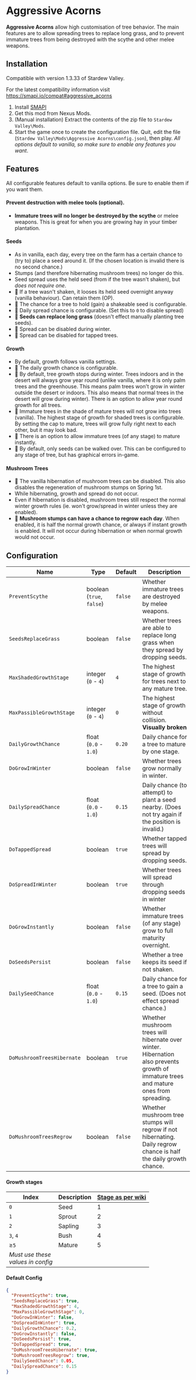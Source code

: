 # Aggressive Acorns

__Aggressive Acorns__ allow high customisation of tree behavior.
The main features are to allow spreading trees to replace long grass, and to prevent immature trees from being destroyed with the scythe and other melee weapons.

## Installation
Compatible with version 1.3.33 of Stardew Valley.

For the latest compatibility information visit https://smapi.io/compat#aggressive_acorns

1. Install [SMAPI](https://smapi.io/)
2. Get this mod from Nexus Mods.
3. (Manual installation) Extract the contents of the zip file to `Stardew Valley\Mods`. 
4. Start the game once to create the configuration file. Quit, edit the file (`Stardew Valley\Mods\Aggressive Acorns\config.json`), then play. *All options default to vanilla, so make sure to enable any features you want*.

## Features
All configurable features default to vanilla options. Be sure to enable them if you want them.

#### Prevent destruction with melee tools (optional).
* **Immature trees will no longer be destroyed by the scythe** or melee weapons. This is great for when you are growing hay in your timber plantation.



#### Seeds
* As in vanilla, each day, every tree on the farm has a certain chance to (try to) place a seed around it. (If the chosen location is invalid there is no second chance.)
* Stumps (and therefore hibernating mushroom trees) no longer do this.
* Seed spread uses the held seed (from if the tree wasn't shaken), but *does not require one*.
* :wrench: If a tree wasn't shaken, it looses its held seed overnight anyway (vanilla behaviour). Can retain them (OP).
* :wrench: The chance for a tree to hold (gain) a shakeable seed is configurable.
* :wrench: Daily spread chance is configurable. (Set this to `0` to disable spread)
* :wrench: **Seeds can replace long grass** (doesn't effect manually planting tree seeds).
* :wrench: Spread can be disabled during winter.
* :wrench: Spread can be disabled for tapped trees.

#### Growth
* By default, growth follows vanilla settings.
* :wrench: The daily growth chance is configurable.
* :wrench: By default, tree growth stops during winter. Trees indoors and in the desert will always grow year round (unlike vanilla, where it is only palm trees and the greenhouse. This means palm trees won't grow in winter outside the desert or indoors. This also means that normal trees in the desert will grow during winter). There is an option to allow year round growth for all trees.
* :wrench: Immature trees in the shade of mature trees will not grow into trees (vanilla). The highest stage of growth for shaded trees is configurable. By setting the cap to mature, trees will grow fully right next to each other, but it may look bad.
* :wrench: There is an option to allow immature trees (of any stage) to mature instantly.
* :wrench: By default, only seeds can be walked over. This can be configured to any stage of tree, but has graphical errors in-game.

#### Mushroom Trees

* :wrench: The vanilla hibernation of mushroom trees can be disabled. This also disables the regeneration of mushroom stumps on Spring 1st.
* While hibernating, growth and spread do not occur.
* Even if hibernation is disabled, mushroom trees still respect the normal winter growth rules (ie. won't grow/spread in winter unless they are enabled).
* :wrench: **Mushroom stumps can have a chance to regrow each day**. When enabled, it is half the normal growth chance, or always if instant growth is enabled. It will not occur during hibernation or when normal growth would not occur.

## Configuration

| **Name** | **Type** | Default | **Description** |
| -------- | -------- | ------- | --------------- |
|`PreventScythe`| boolean (`true`, `false`) | `false` | Whether immature trees are destroyed by melee weapons. |
|`SeedsReplaceGrass`| boolean | `false` | Whether trees are able to replace long grass when they spread by dropping seeds. |
|`MaxShadedGrowthStage`| integer (`0` - `4`)| `4` | The highest stage of growth for trees next to any mature tree. |
|`MaxPassibleGrowthStage`| integer (`0` - `4`) | `0` | The highest stage of growth without collision. **Visually broken**|
|`DailyGrowthChance`| float (`0.0` - `1.0`) | `0.20` | Daily chance for a tree to mature by one stage. |
|`DoGrowInWinter`| boolean | `false` | Whether trees grow normally in winter. |
|`DailySpreadChance`| float (`0.0` - `1.0`) | `0.15` | Daily chance (to attempt) to plant a seed nearby. (Does not try again if the position is invalid.) |
|`DoTappedSpread`| boolean | `true` | Whether tapped trees will spread by dropping seeds. |
|`DoSpreadInWinter`| boolean | `true` | Whether trees will spread through dropping seeds in winter |
|`DoGrowInstantly`| boolean | `false` | Whether immature trees (of any stage) grow to full maturity overnight. |
|`DoSeedsPersist`| boolean | `false` | Whether a tree keeps its seed if not shaken. |
|`DailySeedChance`| float (`0.0` - `1.0`) | `0.15` | Daily chance for a tree to gain a seed. (Does not effect spread chance.) |
|`DoMushroomTreesHibernate`| boolean | `true` | Whether mushroom trees will hibernate over winter. Hibernation also prevents growth of immature trees and mature ones from spreading. |
|`DoMushroomTreesRegrow`| boolean | `false` | Whether mushroom tree stumps will regrow if not hibernating. Daily regrow chance is half the daily growth chance. |

#### Growth stages
| **Index** | Description| **[Stage as per wiki](https://stardewvalleywiki.com/Trees#Maple_Tree)** |
| --- | --- | --- |
| `0` | Seed | 1 |
| `1` | Sprout | 2 |
| `2` | Sapling | 3 |
| `3`, `4` | Bush | 4 |
| &ge;`5` | Mature | 5 |
| *Must use these<br>values in config* | | |

#### Default Config
```json
{
  "PreventScythe": true,
  "SeedsReplaceGrass": true,
  "MaxShadedGrowthStage": 4,
  "MaxPassibleGrowthStage": 0,
  "DoGrowInWinter": false,
  "DoSpreadInWinter": true,
  "DailyGrowthChance": 0.2,
  "DoGrowInstantly": false,
  "DoSeedsPersist": true,
  "DoTappedSpread": true,
  "DoMushroomTreesHibernate": true,
  "DoMushroomTreesRegrow": true,
  "DailySeedChance": 0.05,
  "DailySpreadChance": 0.15
}
```

